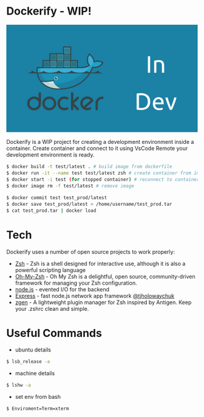 # Dockerify - WIP!

![Docker Development](docker-dev.jpg)

Dockerify is a WIP project for creating a development environment inside a container.
Create container and connect to it using VsCode Remote your development environment is ready.

```sh
$ docker build -t test/latest . # build image from dockerfile
$ docker run -it --name test test/latest zsh # create container from image
$ docker start -i test (for stopped container) # reconnect to container
$ docker image rm -f test/latest # remove image
```

```sh
$ docker commit test test_prod/latest
$ docker save test_prod/latest > /home/username/test_prod.tar
$ cat test_prod.tar | docker load
```

# Tech

Dockerify uses a number of open source projects to work properly:

- [Zsh] - Zsh is a shell designed for interactive use, although it is also a powerful scripting language
- [Oh-My-Zsh] - Oh My Zsh is a delightful, open source, community-driven framework for managing your Zsh configuration.
- [node.js] - evented I/O for the backend
- [Express] - fast node.js network app framework [@tjholowaychuk]
- [zgen] - A lightweight plugin manager for Zsh inspired by Antigen. Keep your .zshrc clean and simple.

# Useful Commands

- ubuntu details

```sh
$ lsb_release -a
```

- machine details

```sh
$ lshw -a
```

- set env from bash

```sh
$ Enviroment=Term=xterm
```

[//]: # "These are reference links used in the body of this note and get stripped out when the markdown processor does its job. There is no need to format nicely because it shouldn't be seen. Thanks SO - http://stackoverflow.com/questions/4823468/store-comments-in-markdown-syntax"
[node.js]: http://nodejs.org
[oh-my-zsh]: https://ohmyz.sh/
[zsh]: https://www.zsh.org
[@tjholowaychuk]: http://twitter.com/tjholowaychuk
[express]: http://expressjs.com
[zgen]: https://github.com/tarjoilija/zgen
